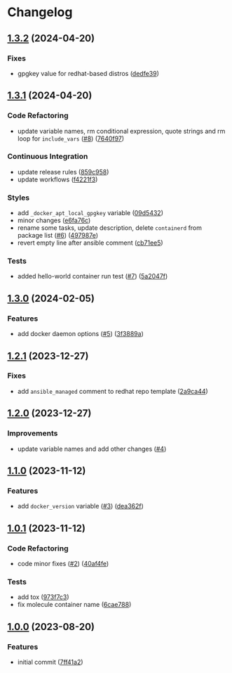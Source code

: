 # Changelog

## [1.3.2](https://github.com/antmelekhin/ansible-role-docker/compare/v1.3.1...v1.3.2) (2024-04-20)


### Fixes

* gpgkey value for redhat-based distros ([dedfe39](https://github.com/antmelekhin/ansible-role-docker/commit/dedfe399faa64c10237c1d8ac2d0129e68163d1a))

## [1.3.1](https://github.com/antmelekhin/ansible-role-docker/compare/v1.3.0...v1.3.1) (2024-04-20)


### Code Refactoring

* update variable names, rm conditional expression, quote strings and rm loop for `include_vars` ([#8](https://github.com/antmelekhin/ansible-role-docker/issues/8)) ([7640f97](https://github.com/antmelekhin/ansible-role-docker/commit/7640f97fc3b25851dd89f86135904d32cfdbac87))


### Continuous Integration

* update release rules ([859c958](https://github.com/antmelekhin/ansible-role-docker/commit/859c958ad32976d21c7eff6d6490de1dbfb458c8))
* update workflows ([f4221f3](https://github.com/antmelekhin/ansible-role-docker/commit/f4221f32540cc5145dc44b2305c443a29f14f612))


### Styles

* add `_docker_apt_local_gpgkey` variable ([09d5432](https://github.com/antmelekhin/ansible-role-docker/commit/09d543246545ec64458b8e8e0f897872f7c31f4a))
* minor changes ([e6fa76c](https://github.com/antmelekhin/ansible-role-docker/commit/e6fa76c005f6408665709fbefccaf0a6a0b74bb5))
* rename some tasks, update description, delete `containerd` from package list ([#6](https://github.com/antmelekhin/ansible-role-docker/issues/6)) ([497987e](https://github.com/antmelekhin/ansible-role-docker/commit/497987eb88df30f8c8d2ad32da1c1a8343b30ba8))
* revert empty line after ansible comment ([cb71ee5](https://github.com/antmelekhin/ansible-role-docker/commit/cb71ee5973fc23ed7073eef4360c3e966aab6148))


### Tests

* added hello-world container run test ([#7](https://github.com/antmelekhin/ansible-role-docker/issues/7)) ([5a2047f](https://github.com/antmelekhin/ansible-role-docker/commit/5a2047f34c8a149fcd2d776bd295015273a8b0f0))

## [1.3.0](https://github.com/antmelekhin/ansible-role-docker/compare/v1.2.1...v1.3.0) (2024-02-05)


### Features

* add docker daemon options ([#5](https://github.com/antmelekhin/ansible-role-docker/issues/5)) ([3f3889a](https://github.com/antmelekhin/ansible-role-docker/commit/3f3889a16a30bb1cf4f54ffb0a82d6add3220d96))

## [1.2.1](https://github.com/antmelekhin/ansible-role-docker/compare/v1.2.0...v1.2.1) (2023-12-27)


### Fixes

* add `ansible_managed` comment to redhat repo template ([2a9ca44](https://github.com/antmelekhin/ansible-role-docker/commit/2a9ca4431781c8d29ec27c8427beae0bc94075f6))

## [1.2.0](https://github.com/antmelekhin/ansible-role-docker/compare/v1.1.0...v1.2.0) (2023-12-27)

### Improvements

* update variable names and add other changes ([#4](https://github.com/antmelekhin/ansible-role-docker/issues/4))

## [1.1.0](https://github.com/antmelekhin/ansible-role-docker/compare/v1.0.1...v1.1.0) (2023-11-12)

### Features

* add `docker_version` variable ([#3](https://github.com/antmelekhin/ansible-role-docker/issues/3)) ([dea362f](https://github.com/antmelekhin/ansible-role-docker/commit/dea362f97132a09ac0613eaec598fc08861957e7))

## [1.0.1](https://github.com/antmelekhin/ansible-role-docker/compare/v1.0.0...v1.0.1) (2023-11-12)

### Code Refactoring

* code minor fixes ([#2](https://github.com/antmelekhin/ansible-role-docker/issues/2)) ([40af4fe](https://github.com/antmelekhin/ansible-role-docker/commit/40af4fe4cb23c5bedcdb326af5edb6aeb995c46a))

### Tests

* add tox ([973f7c3](https://github.com/antmelekhin/ansible-role-docker/commit/973f7c3c0dfe0d9752ca0b11f0130ef42b3c40d6))
* fix molecule container name ([6cae788](https://github.com/antmelekhin/ansible-role-docker/commit/6cae7882ac1009f9a3b782f9f245b0c1c139fb16))

## [1.0.0](https://github.com/antmelekhin/ansible-role-docker/compare/...v1.0.0) (2023-08-20)

### Features

* initial commit ([7ff41a2](https://github.com/antmelekhin/ansible-role-docker/commit/7ff41a2d8cbcae3a86b1b22846724188faea41d2))
